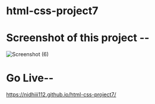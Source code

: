 # html-css-project7

# Screenshot of this project --

![Screenshot (6)](https://github.com/nidhiii112/html-css-project7/assets/117963273/4bd86c71-900f-434c-9c10-b67a51ff717a)

# Go Live--
https://nidhiii112.github.io/html-css-project7/  

  
 
